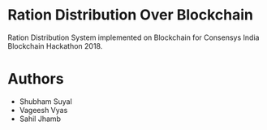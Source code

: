 # Ration Distribution Over Blockchain

Ration Distribution System implemented on Blockchain for Consensys India Blockchain Hackathon 2018.


# Authors

* Shubham Suyal
* Vageesh Vyas
* Sahil Jhamb
